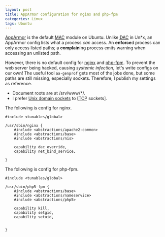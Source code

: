 ```yaml
---
layout: post
title: AppArmor configuration for nginx and php-fpm
categories: Linux
tags: Ubuntu
---
```

[AppArmor][AppArmor] is the default
[<abbr title="mandatory access control">MAC</abbr>][MAC]
module on Ubuntu.  Unlike
[<abbr title="discretionary access control">DAC</abbr>][DAC]
in Un\*x, an AppArmor config lists what a process *can* access.  An
**enforce**d process can only access listed paths; a **complain**ing process
emits warning when accessing an unlisted path.

However, there is no default config for [nginx][nginx] and [php-fpm][php-fpm].
To prevent the web server being hacked, causing *systemic infection*, let's
write configs on our own!  The useful tool `aa-genprof` gets most of the jobs
done, but some paths are still missing, especially sockets.  Therefore, I
publish my settings as reference.

* Document roots are at /srv/www/\*/.
* I prefer [Unix domain sockets][Unix socket] to
  [<abbr title="Transmission Control Protocol">TCP</abbr> sockets].

[AppArmor]:       https://en.wikipedia.org/wiki/AppArmor
[DAC]:            https://en.wikipedia.org/wiki/Discretionary_access_control
[MAC]:            https://en.wikipedia.org/wiki/Mandatory_access_control
[network socket]: https://en.wikipedia.org/wiki/Network_socket
[nginx]:          http://nginx.org/
[php-fpm]:        http://php-fpm.org/
[Unix socket]:    https://en.wikipedia.org/wiki/Unix_domain_socket

The following is config for nginx.

	#include <tunables/global>

	/usr/sbin/nginx {
		#include <abstractions/apache2-common>
		#include <abstractions/base>
		#include <abstractions/nis>

		capability dac_override,
		capability net_bind_service,

	}

The following is config for php-fpm.

	#include <tunables/global>

	/usr/sbin/php5-fpm {
		#include <abstractions/base>
		#include <abstractions/nameservice>
		#include <abstractions/php5>

		capability kill,
		capability setgid,
		capability setuid,


	}
